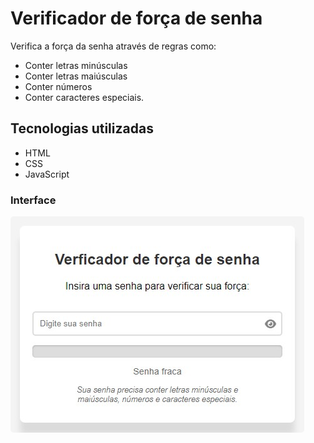 # Verificador de força de senha

Verifica a força da senha através de regras como:

- Conter letras minúsculas
- Conter letras maiúsculas
- Conter números
- Conter caracteres especiais.

## Tecnologias utilizadas

- HTML
- CSS
- JavaScript

### Interface

<img 
    src="./assets/images/project_presentation_screen.jpeg" 
    style="border-radius: 5px" 
    alt="Tela de apresentação do projeto"
/>
